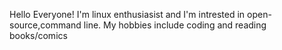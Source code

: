 Hello Everyone! I'm linux enthusiasist and I'm intrested in open-source,command line.
My hobbies include coding and reading books/comics
